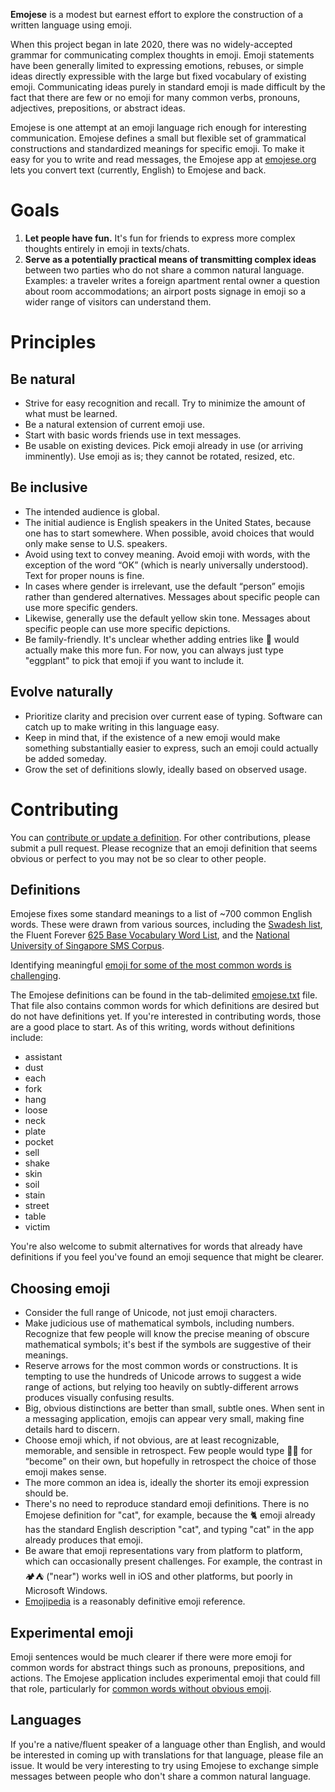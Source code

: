 **Emojese** is a modest but earnest effort to explore the construction of a written language using emoji.

When this project began in late 2020, there was no widely-accepted grammar for communicating complex thoughts in emoji. Emoji statements have been generally limited to expressing emotions, rebuses, or simple ideas directly expressible with the large but fixed vocabulary of existing emoji. Communicating ideas purely in standard emoji is made difficult by the fact that there are few or no emoji for many common verbs, pronouns, adjectives, prepositions, or abstract ideas.

Emojese is one attempt at an emoji language rich enough for interesting communication. Emojese defines a small but flexible set of grammatical constructions and standardized meanings for specific emoji. To make it easy for you to write and read messages, the Emojese app at [emojese.org](https://emojese.org) lets you convert text (currently, English) to Emojese and back.

# Goals

1. **Let people have fun.** It's fun for friends to express more complex thoughts entirely in emoji in texts/chats.
2. **Serve as a potentially practical means of transmitting complex ideas** between two parties who do not share a common natural language. Examples: a traveler writes a foreign apartment rental owner a question about room accommodations; an airport posts signage in emoji so a wider range of visitors can understand them.

# Principles

## Be natural

- Strive for easy recognition and recall. Try to minimize the amount of what must be learned.
- Be a natural extension of current emoji use.
- Start with basic words friends use in text messages.
- Be usable on existing devices. Pick emoji already in use (or arriving imminently). Use emoji as is; they cannot be rotated, resized, etc.

## Be inclusive

- The intended audience is global.
- The initial audience is English speakers in the United States, because one has to start somewhere. When possible, avoid choices that would only make sense to U.S. speakers.
- Avoid using text to convey meaning. Avoid emoji with words, with the exception of the word “OK” (which is nearly universally understood). Text for proper nouns is fine.
- In cases where gender is irrelevant, use the default “person” emojis rather than gendered alternatives. Messages about specific people can use more specific genders.
- Likewise, generally use the default yellow skin tone. Messages about specific people can use more specific depictions.
- Be family-friendly. It's unclear whether adding entries like 🍆 would actually make this more fun. For now, you can always just type "eggplant" to pick that emoji if you want to include it.

## Evolve naturally

- Prioritize clarity and precision over current ease of typing. Software can catch up to make writing in this language easy.
- Keep in mind that, if the existence of a new emoji would make something substantially easier to express, such an emoji could actually be added someday.
- Grow the set of definitions slowly, ideally based on observed usage.

# Contributing

You can [contribute or update a definition](https://docs.google.com/forms/d/1-TFomAkbYQyJSD6b-8vi-jDbahqxcg53DqtLmdo940A/). For other contributions, please submit a pull request. Please recognize that an emoji definition that seems obvious or perfect to you may not be so clear to other people.

## Definitions

Emojese fixes some standard meanings to a list of ~700 common English words. These were drawn from various sources, including the [Swadesh list](https://en.wikipedia.org/wiki/Swadesh_list), the Fluent Forever [625 Base Vocabulary Word List](https://fluent-forever.com/wp-content/uploads/2014/05/625-List-Alphabetical.pdf), and the [National University of Singapore SMS Corpus](https://scholarbank.nus.edu.sg/handle/10635/137343).

Identifying meaningful [emoji for some of the most common words is challenging](docs/Challenges.md).

The Emojese definitions can be found in the tab-delimited [emojese.txt](./data/emojese.txt) file. That file also contains common words for which definitions are desired but do not have definitions yet. If you're interested in contributing words, those are a good place to start. As of this writing, words without definitions include:

- assistant
- dust
- each
- fork
- hang
- loose
- neck
- plate
- pocket
- sell
- shake
- skin
- soil
- stain
- street
- table
- victim

You're also welcome to submit alternatives for words that already have definitions if you feel you've found an emoji sequence that might be clearer.

## Choosing emoji

- Consider the full range of Unicode, not just emoji characters.
- Make judicious use of mathematical symbols, including numbers. Recognize that few people will know the precise meaning of obscure mathematical symbols; it's best if the symbols are suggestive of their meanings.
- Reserve arrows for the most common words or constructions. It is tempting to use the hundreds of Unicode arrows to suggest a wide range of actions, but relying too heavily on subtly-different arrows produces visually confusing results.
- Big, obvious distinctions are better than small, subtle ones. When sent in a messaging application, emojis can appear very small, making fine details hard to discern.
- Choose emoji which, if not obvious, are at least recognizable, memorable, and sensible in retrospect. Few people would type 🐛🦋 for “become” on their own, but hopefully in retrospect the choice of those emoji makes sense.
- The more common an idea is, ideally the shorter its emoji expression should be.
- There's no need to reproduce standard emoji definitions. There is no Emojese definition for "cat", for example, because the 🐈 emoji already has the standard English description "cat", and typing "cat" in the app already produces that emoji.
- Be aware that emoji representations vary from platform to platform, which can occasionally present challenges. For example, the contrast in 🏕️⛺ ("near") works well in iOS and other platforms, but poorly in Microsoft Windows.
- [Emojipedia](https://emojipedia.org/) is a reasonably definitive emoji reference.

## Experimental emoji

Emoji sentences would be much clearer if there were more emoji for common words for abstract things such as pronouns, prepositions, and actions. The Emojese application includes experimental emoji that could fill that role, particularly
for <a href="https://docs.google.com/document/d/1Lkfpwm_BLYZiUEgtFUQ6OXYiLGlM9Jo8j44sR58Xn_I/edit">common words without obvious emoji</a>.

## Languages

If you're a native/fluent speaker of a language other than English, and would be interested in coming up with translations for that language, please file an issue. It would be very interesting to try using Emojese to exchange simple messages between people who don't share a common natural language.
